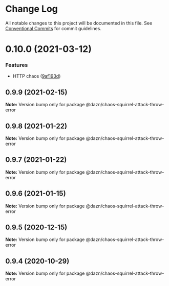 # Change Log

All notable changes to this project will be documented in this file.
See [Conventional Commits](https://conventionalcommits.org) for commit guidelines.

# 0.10.0 (2021-03-12)


### Features

* HTTP chaos ([9af193d](https://github.com/getndazn/chaos-squirrel/commit/9af193d8e8e85a68dbc85d7203d9285f706280da))





## 0.9.9 (2021-02-15)

**Note:** Version bump only for package @dazn/chaos-squirrel-attack-throw-error





## 0.9.8 (2021-01-22)

**Note:** Version bump only for package @dazn/chaos-squirrel-attack-throw-error





## 0.9.7 (2021-01-22)

**Note:** Version bump only for package @dazn/chaos-squirrel-attack-throw-error





## 0.9.6 (2021-01-15)

**Note:** Version bump only for package @dazn/chaos-squirrel-attack-throw-error





## 0.9.5 (2020-12-15)

**Note:** Version bump only for package @dazn/chaos-squirrel-attack-throw-error





## 0.9.4 (2020-10-29)

**Note:** Version bump only for package @dazn/chaos-squirrel-attack-throw-error
